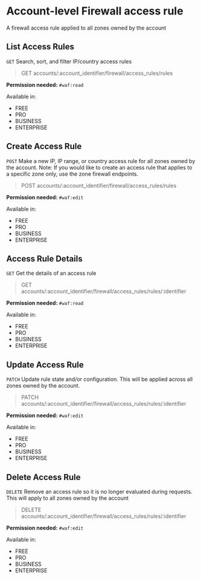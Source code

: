 # Account-level Firewall access rule

A firewall access rule applied to all zones owned by the account

## List Access Rules

`GET` Search, sort, and filter IP/country access rules

> GET accounts/:account_identifier/firewall/access_rules/rules

**Permission needed:** `#waf:read`

Available in:

* FREE
* PRO
* BUSINESS
* ENTERPRISE


## Create Access Rule

`POST` Make a new IP, IP range, or country access rule for all zones owned by the account. Note: If you would like to create an access rule that applies to a specific zone only, use the zone firewall endpoints.

> POST accounts/:account_identifier/firewall/access_rules/rules

**Permission needed:** `#waf:edit`

Available in:

* FREE
* PRO
* BUSINESS
* ENTERPRISE


## Access Rule Details

`GET` Get the details of an access rule

> GET accounts/:account_identifier/firewall/access_rules/rules/:identifier

**Permission needed:** `#waf:read`

Available in:

* FREE
* PRO
* BUSINESS
* ENTERPRISE


## Update Access Rule

`PATCH` Update rule state and/or configuration. This will be applied across all zones owned by the account.

> PATCH accounts/:account_identifier/firewall/access_rules/rules/:identifier

**Permission needed:** `#waf:edit`

Available in:

* FREE
* PRO
* BUSINESS
* ENTERPRISE


## Delete Access Rule

`DELETE` Remove an access rule so it is no longer evaluated during requests. This will apply to all zones owned by the account

> DELETE accounts/:account_identifier/firewall/access_rules/rules/:identifier

**Permission needed:** `#waf:edit`

Available in:

* FREE
* PRO
* BUSINESS
* ENTERPRISE

